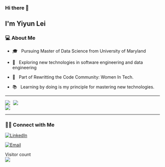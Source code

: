 <!--
**Skylyyun/Skylyyun** is a  _special_ ✨ repository because its `README.md` (this file) appears on your GitHub profile.

Here are some ideas to get you started:

- 🔭 I’m currently working on ...
- 🌱 I’m currently learning ...
- 👯 I’m looking to collaborate on ...
- 🤔 I’m looking for help with ...
- 💬 Ask me about ...
- 📫 How to reach me: ...
- 😄 Pronouns: ...
- ⚡ Fun fact: ...
-->





### Hi there 👋<h2> I'm Yiyun Lei</h2>


<h3>💻 About Me </h3>


- 🎓 &nbsp; Pursuing Master of Data Science from University of Maryland
  
- 🤔 &nbsp; Exploring new technologies in software engineering and data engineering 
  
- 👯 &nbsp; Part of Rewritting the Code Community: Women In Tech.

- 📚 &nbsp; Learning by doing is my principle for mastering new technologies.






<hr>

<div style="display: flex; align-items: flex-start;">
    <a href="#">
        <img align="left" src="https://github-readme-stats-sigma-five.vercel.app/api?username=yiyunlei&show_icons=true&theme=default&count_private=true&hide_border=true" style="margin-right: 10px;" />
    </a>
    <img src="https://github-readme-stats.vercel.app/api/top-langs/?username=yiyunlei&show_icons=true&theme=default&hide_border=true&count_private=true" />
</div>

<img src="http://github-readme-streak-stats.herokuapp.com?user=yiyunlei&theme=default&count_private=true&hide_border=true"/>

<hr>


<h3> 🤝🏻 Connect with Me </h3>

<p align="center">

<a href="https://www.linkedin.com/in/yiyunlei/"><img alt="LinkedIn" src="https://img.shields.io/badge/LinkedIn-Yiyun%20Lei-blue?style=flat-square&logo=linkedin"></a>


<a href="mailto:yiyunlei.yl@gmail.com"><img alt="Email" src="https://img.shields.io/badge/Email-yiyunlei.yl@gmail.com-blue?style=flat-square&logo=gmail"></a>

</p>

<p> 
  Visitor count <br>
  <img src="https://profile-counter.glitch.me/yiyunlei/count.svg" />
</p>
